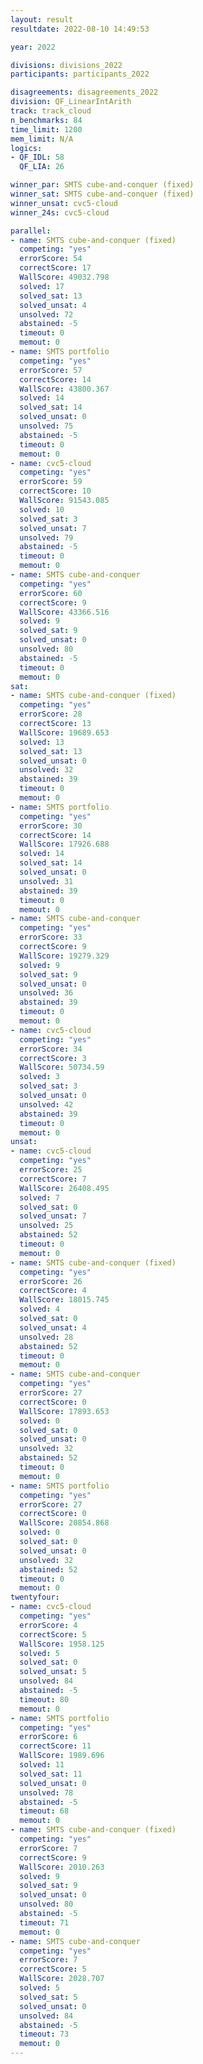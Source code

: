 ```yaml
---
layout: result
resultdate: 2022-08-10 14:49:53

year: 2022

divisions: divisions_2022
participants: participants_2022

disagreements: disagreements_2022
division: QF_LinearIntArith
track: track_cloud
n_benchmarks: 84
time_limit: 1200
mem_limit: N/A
logics:
- QF_IDL: 58
  QF_LIA: 26

winner_par: SMTS cube-and-conquer (fixed)
winner_sat: SMTS cube-and-conquer (fixed)
winner_unsat: cvc5-cloud
winner_24s: cvc5-cloud

parallel:
- name: SMTS cube-and-conquer (fixed)
  competing: "yes"
  errorScore: 54
  correctScore: 17
  WallScore: 49032.798
  solved: 17
  solved_sat: 13
  solved_unsat: 4
  unsolved: 72
  abstained: -5
  timeout: 0
  memout: 0
- name: SMTS portfolio
  competing: "yes"
  errorScore: 57
  correctScore: 14
  WallScore: 43800.367
  solved: 14
  solved_sat: 14
  solved_unsat: 0
  unsolved: 75
  abstained: -5
  timeout: 0
  memout: 0
- name: cvc5-cloud
  competing: "yes"
  errorScore: 59
  correctScore: 10
  WallScore: 91543.085
  solved: 10
  solved_sat: 3
  solved_unsat: 7
  unsolved: 79
  abstained: -5
  timeout: 0
  memout: 0
- name: SMTS cube-and-conquer
  competing: "yes"
  errorScore: 60
  correctScore: 9
  WallScore: 43366.516
  solved: 9
  solved_sat: 9
  solved_unsat: 0
  unsolved: 80
  abstained: -5
  timeout: 0
  memout: 0
sat:
- name: SMTS cube-and-conquer (fixed)
  competing: "yes"
  errorScore: 28
  correctScore: 13
  WallScore: 19689.653
  solved: 13
  solved_sat: 13
  solved_unsat: 0
  unsolved: 32
  abstained: 39
  timeout: 0
  memout: 0
- name: SMTS portfolio
  competing: "yes"
  errorScore: 30
  correctScore: 14
  WallScore: 17926.688
  solved: 14
  solved_sat: 14
  solved_unsat: 0
  unsolved: 31
  abstained: 39
  timeout: 0
  memout: 0
- name: SMTS cube-and-conquer
  competing: "yes"
  errorScore: 33
  correctScore: 9
  WallScore: 19279.329
  solved: 9
  solved_sat: 9
  solved_unsat: 0
  unsolved: 36
  abstained: 39
  timeout: 0
  memout: 0
- name: cvc5-cloud
  competing: "yes"
  errorScore: 34
  correctScore: 3
  WallScore: 50734.59
  solved: 3
  solved_sat: 3
  solved_unsat: 0
  unsolved: 42
  abstained: 39
  timeout: 0
  memout: 0
unsat:
- name: cvc5-cloud
  competing: "yes"
  errorScore: 25
  correctScore: 7
  WallScore: 26408.495
  solved: 7
  solved_sat: 0
  solved_unsat: 7
  unsolved: 25
  abstained: 52
  timeout: 0
  memout: 0
- name: SMTS cube-and-conquer (fixed)
  competing: "yes"
  errorScore: 26
  correctScore: 4
  WallScore: 18015.745
  solved: 4
  solved_sat: 0
  solved_unsat: 4
  unsolved: 28
  abstained: 52
  timeout: 0
  memout: 0
- name: SMTS cube-and-conquer
  competing: "yes"
  errorScore: 27
  correctScore: 0
  WallScore: 17893.653
  solved: 0
  solved_sat: 0
  solved_unsat: 0
  unsolved: 32
  abstained: 52
  timeout: 0
  memout: 0
- name: SMTS portfolio
  competing: "yes"
  errorScore: 27
  correctScore: 0
  WallScore: 20854.868
  solved: 0
  solved_sat: 0
  solved_unsat: 0
  unsolved: 32
  abstained: 52
  timeout: 0
  memout: 0
twentyfour:
- name: cvc5-cloud
  competing: "yes"
  errorScore: 4
  correctScore: 5
  WallScore: 1958.125
  solved: 5
  solved_sat: 0
  solved_unsat: 5
  unsolved: 84
  abstained: -5
  timeout: 80
  memout: 0
- name: SMTS portfolio
  competing: "yes"
  errorScore: 6
  correctScore: 11
  WallScore: 1989.696
  solved: 11
  solved_sat: 11
  solved_unsat: 0
  unsolved: 78
  abstained: -5
  timeout: 68
  memout: 0
- name: SMTS cube-and-conquer (fixed)
  competing: "yes"
  errorScore: 7
  correctScore: 9
  WallScore: 2010.263
  solved: 9
  solved_sat: 9
  solved_unsat: 0
  unsolved: 80
  abstained: -5
  timeout: 71
  memout: 0
- name: SMTS cube-and-conquer
  competing: "yes"
  errorScore: 7
  correctScore: 5
  WallScore: 2028.707
  solved: 5
  solved_sat: 5
  solved_unsat: 0
  unsolved: 84
  abstained: -5
  timeout: 73
  memout: 0
---
```


